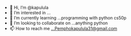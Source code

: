 - 👋 Hi, I’m @kapulula
- 👀 I’m interested in ...
- 🌱 I’m currently learning ...programming with python cs50p
- 💞️ I’m looking to collaborate on ...anything python
- 📫 How to reach me ...Pemphokapulula31@gmail.com

<!---
kapulula/kapulula is a ✨ special ✨ repository because its `README.md` (this file) appears on your GitHub profile.
You can click the Preview link to take a look at your changes.
--->
